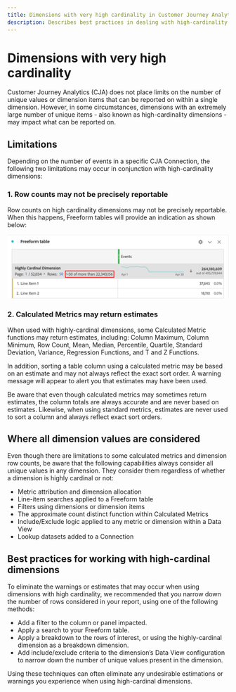 ```yaml
---
title: Dimensions with very high cardinality in Customer Journey Analytics
description: Describes best practices in dealing with high-cardinality dimensions in Customer Journey Analytics
---
```


# Dimensions with very high cardinality

Customer Journey Analytics (CJA) does not place limits on the number of unique values or dimension items that can be reported on within a single dimension. However, in some circumstances, dimensions with an extremely large number of unique items - also known as high-cardinality dimensions - may impact what can be reported on. 

## Limitations

Depending on the number of events in a specific CJA Connection, the following two limitations may occur in conjunction with high-cardinality dimensions: 

### 1. Row counts may not be precisely reportable

Row counts on high cardinality dimensions may not be precisely reportable. When this happens, Freeform tables will provide an indication as shown below:

   ![](assets/high-cardinality.png)

### 2. Calculated Metrics may return estimates

When used with highly-cardinal dimensions, some Calculated Metric functions may return estimates, including: Column Maximum, Column Minimum, Row Count, Mean, Median, Percentile, Quartile, Standard Deviation, Variance, Regression Functions, and T and Z Functions. 

In addition, sorting a table column using a calculated metric may be based on an estimate and may not always reflect the exact sort order. A warning message will appear to alert you that estimates may have been used.

Be aware that even though calculated metrics may sometimes return estimates, the column totals are always accurate and are never based on estimates. Likewise, when using standard metrics, estimates are never used to sort a column and always reflect exact sort orders.

## Where all dimension values are considered

Even though there are limitations to some calculated metrics and dimension row counts, be aware that the following capabilities always consider all unique values in any dimension. They consider them regardless of whether a dimension is highly cardinal or not:

* Metric attribution and dimension allocation
* Line-item searches applied to a Freeform table
* Filters using dimensions or dimension items
* The approximate count distinct function within Calculated Metrics
* Include/Exclude logic applied to any metric or dimension within a Data View
* Lookup datasets added to a Connection

## Best practices for working with high-cardinal dimensions

To eliminate the warnings or estimates that may occur when using dimensions with high cardinality, we recommended that you narrow down the number of rows considered in your report, using one of the following methods:

* Add a filter to the column or panel impacted.
* Apply a search to your Freeform table.
* Apply a breakdown to the rows of interest, or using the highly-cardinal dimension as a breakdown dimension.
* Add include/exclude criteria to the dimension’s Data View configuration to narrow down the number of unique values present in the dimension.

Using these techniques can often eliminate any undesirable estimations or warnings you experience when using high-cardinal dimensions.
